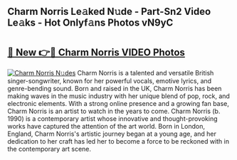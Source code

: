 ## Charm Norris Le𝚊ked N𝚞de - Part-Sn2 Video Le𝚊ks - Hot Onlyf𝚊ns Photos vN9yC

# <h2><a href="http://ab49850.deff.icu/?id=Charm+Norris">🔗 New 👉🔴 Charm Norris VIDEO Photos</a></h2>

[![Charm Norris N𝚞des](https://i.imgur.com/rIISA9y.gif)](http://ab49850.deff.icu/?id=Charm+Norris)
Charm Norris is a talented and versatile British singer-songwriter, known for her powerful vocals, emotive lyrics, and genre-bending sound. Born and raised in the UK, Charm Norris has been making waves in the music industry with her unique blend of pop, rock, and electronic elements. With a strong online presence and a growing fan base, Charm Norris is an artist to watch in the years to come. Charm Norris (b. 1990) is a contemporary artist whose innovative and thought-provoking works have captured the attention of the art world. Born in London, England, Charm Norris's artistic journey began at a young age, and her dedication to her craft has led her to become a force to be reckoned with in the contemporary art scene.
